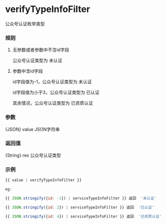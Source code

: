 # verifyTypeInfoFilter

公众号认证枚举类型

### 规则

1. 无参数或者参数中不含id字段

    公众号认证类型为 未认证

2. 参数中含id字段

    id字段值为-1，公众号认证类型为 未认证

    id字段值为小于3，公众号认证类型为 已认证

    其余情况，公众号认证类型为 已资质认证

### 参数

{JSON} value JSON字符串

### 返回值

{String} res 公众号认证类型

### 示例

```js
{{ value | verifyTypeInfoFilter }}

eg: 

{{ JSON.stringify({id: -1}) | serviceTypeInfoFilter }} 返回  '未认证'

{{ JSON.stringify({id: 2}) | serviceTypeInfoFilter }} 返回  '已认证'

{{ JSON.stringify({id: 4}) | serviceTypeInfoFilter }} 返回  '已资质认证'
```

